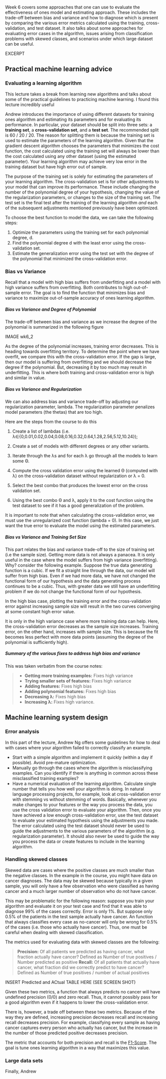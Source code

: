 
Week 6 covers some approaches that one can use to evaluate the effectiveness of ones model and estimating approach. These includes the trade-off between bias and variance and how to diagnose which is present by comparing the various error metrics calculated using the training, cross-validation, and test dataset. It also talks about some approaches for evaluating error cases in the algorithm, issues arising from classification problems with skewed classes, and scenarios under which large dataset can be useful.

EXCERPT

## Practical machine learning advice

### Evaluating a learning algorithm

This lecture takes a break from learning new algorithms and talks about some of the practical guidelines to practicing machine learning. I found this lecture incredibly useful 

Andrew introduces the importance of using different datasets for training ones algorithm and estimating its parameters and for evaluating its performance. In particular, your dataset should be split into three sets: a **training set**, a **cross-validation set**, and a **test set**. The recommended split is 60 / 20 / 20. The reason for splitting them is because the training set is used to estimate the parameters of the learning algorithm. Given that the gradient descent algorithm chooses the parameters that minimizes the cost function, the cost calculated using the training set will always be lower than the cost calculated using any other dataset (using the estimated parameter). Your learning algorithm may achieve very low error in the training dataset but have high error out of sample.

The purpose of the training set is solely for estimating the parameters of your learning algorithm. The cross-validation set is for other adjustments to your model that can improve its performance. These include changing the number of the polynomial degree of your hypothesis, changing the value of the regularization parameters, or changes to the size of the training set. The test set is the final test after the training of the learning algorithm *and* each of the subsequent adjustments mentioned previously have been optimized.

To choose the best function to model the data, we can take the following steps:

1. Optimize the parameters using the training set for each polynomial degree, d.
2. Find the polynomial degree d with the least error using the cross-validation set.
3. Estimate the generalization error using the test set with the degree of the polynomial that minimized the cross-validation error.

### Bias vs Variance

Recall that a model with high bias suffers from underfitting and a model with high variance suffers from overfitting. Both contributes to high out-of-sample error. The goal is to find the function that minimizes bias and variance to maximize out-of-sample accuracy of ones learning algorithm.

##### Bias vs Variance and Degree of Polynomial

The trade-off between bias and variance as we increase the degree of the polynomial is summarized in the following figure

IMAGE wk6_2

As the degree of the polynomial increases, training error decreases. This is heading towards overfitting territory. To determine the point where we have overfit, we compare this with the cross-validation error. If the gap is large, then our model is suffering from overfitting and we should decrease the degree if the polynomial. But, decreasing it by too much may result in underfitting. This is where both training and cross-validation error is high and similar in value.

##### Bias vs Variance and Regularization

We can also address bias and variance trade-off by adjusting our regularization parameter, lambda. The regularization parameter penalizes model parameters (the thetas) that are too high.

Here are the steps from the course to do this

1. Create a list of lambdas (i.e. λ∈{0,0.01,0.02,0.04,0.08,0.16,0.32,0.64,1.28,2.56,5.12,10.24});

2. Create a set of models with different degrees or any other variants.

3. Iterate through the λs and for each λ go through all the models to learn some Θ.

4. Compute the cross validation error using the learned Θ (computed with λ) on the cross-validation dataset without regularization or λ = 0.

5. Select the best combo that produces the lowest error on the cross validation set.

6. Using the best combo Θ and λ, apply it to the cost function using the test dataset to see if it has a good generalization of the problem.

It is important to note that when calculating the cross-validation error, we must use the unregularized cost function (lambda = 0). In this case, we just want the true error to evaluate the model using the estimated parameters.

##### Bias vs Variance and Training Set Size

This part relates the bias and variance trade-off to the size of training set (i.e the sample size). Getting more data is not always a panacea. It is only useful in the case where the model suffers from high variance (overfitting). Why? consider the following example. Suppose the true data generating function is a cubic. If we fit a straight line through the data, our model will suffer from high bias. Even if we had more data, we have not changed the functional form of our hypothesis and the data generating process continues to be a cubic. Thus, with greater data we still have an underfitting problem if we do not change the functional form of our hypothesis.

In the high bias case, plotting the training error and the cross-validation error against increasing sample size will result in the two curves converging at some constant high error value.

It is only in the high variance case where more training data can help. Here, the cross-validation error decreases as the sample size increases. Training error, on the other hand, increases with sample size. This is because the fit becomes less perfect with more data points (assuming the degree of the polynomial is sufficiently high).

##### Summary of the various fixes to address high bias and variance

This was taken verbatim from the course notes:

> * **Getting more training examples:** Fixes high variance
> * **Trying smaller sets of features:** Fixes high variance
> * **Adding features:** Fixes high bias
> * **Adding polynomial features:** Fixes high bias
> * **Decreasing λ:** Fixes high bias
> * **Increasing λ:** Fixes high variance.


## Machine learning system design

### Error analysis

In this part of the lecture, Andrew Ng offers some guidelines for how to deal with cases where your algorithm failed to correctly classify an example.

* Start with a simple algorithm and implement it quickly (within a day if possible). Avoid pre-mature optimization.
* Manually go through the cases where the algorithm is misclassifying examples. Can you identify if there is anything in common across these misclassified training examples?
* Have a numerical evaluation of the learning algorithm. Calculate single number that tells you how well your algorithm is doing. In natural language processing projects, for example, look at cross-validation error with stemming vs without stemming of words. Basically, whenever you make changes to your features or the way you process the data, you use the cross validation error to evaluate your algorithm. Then, once you have achieved a low enough cross-validation error, use the test dataset to evaluate your estimated hypothesis using the adjustments you made. The error calculated using the test dataset should never be used to guide the adjustments to the various parameters of the algorithm (e.g. regularization parameter). It should also never be used to guide the way you process the data or create features to include in the learning algorithm.

### Handling skewed classes
Skewed data are cases where the positive classes are much smaller than the negative classes. In the example in the course, you might have data on cancer diagnoses. The data may be skewed because typically in a given sample, you will only have a few observation who were classified as having cancer and a much larger number of observation who do not have cancer. 

This may be problematic for the following reason: suppose you train your algorithm and evaluate it on your test case and find that it was able to diagnose 99% of the cases correctly. Error is only 1%. But suppose only 0.5% of the patients in the test sample actually have cancer. An function that always classifies every case as no-cancer will only be wrong for 0.5% of the cases (i.e. those who actually have cancer). Thus, one must be careful when dealing with skewed classification.

The metrics used for evaluating data with skewed classes are the following:

>  **Precision:** Of all patients we predicted as having cancer, what fraction actually have cancer? Defined as Number of true positives / Number predicted as positive
>   **Recall:** Of all patients that actually have cancer, what fraction did we correctly predict to have cancer? Defined as Number of true positives / number of actual positives


INSERT Predicted and ACtual TABLE HERE (SEE SCREEN SHOT)


Given these two metrics, a function that always predicts no cancer will have undefined precision (0/0) and zero recall. Thus, it cannot possibly pass for a good algorithm even if it happens to lower the cross-validation error.

There is, however, a trade off between these two metrics. Because of the way they are defined, increasing precision decreases recall and increasing recall decreases  precision. For example, classifying every sample as having cancer captures every person who actually has cancer, but the increase in the number of those predicted positive decreases precision.

The metric that accounts for both precision and recall is the [F1-Score](https://en.wikipedia.org/wiki/F1_score). The goal is tune ones learning algorithm in a way that maximizes this value.

### Large data sets

Finally, Andrew 